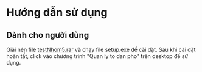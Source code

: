 ﻿# Hướng dẫn sử dụng

## Dành cho người dùng
Giải nén file [testNhom5.rar](testNhom5.rar) và chạy file setup.exe để cài đặt.
Sau khi cài đặt hoàn tất, click vào chương trình "Quan ly to dan pho" trên desktop để sử dụng.